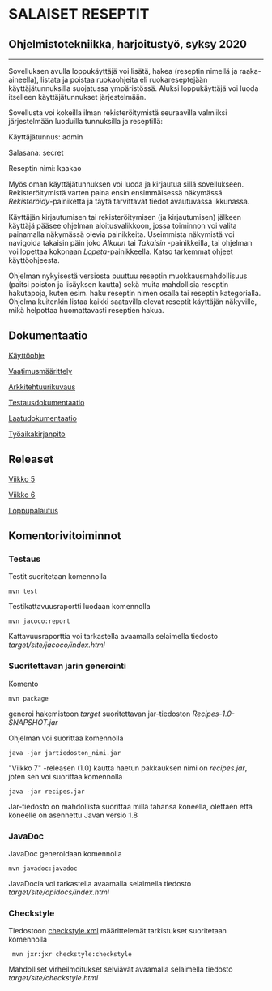 # **SALAISET RESEPTIT**

## Ohjelmistotekniikka, harjoitustyö, syksy 2020

--------------------------------------------------------------

Sovelluksen avulla loppukäyttäjä voi lisätä, hakea (reseptin nimellä ja raaka-aineella), listata ja poistaa ruokaohjeita eli ruokareseptejään käyttäjätunnuksilla suojatussa ympäristössä. Aluksi loppukäyttäjä voi luoda itselleen käyttäjätunnukset järjestelmään.

Sovellusta voi kokeilla ilman rekisteröitymistä seuraavilla valmiiksi järjestelmään luoduilla tunnuksilla ja reseptillä:

Käyttäjätunnus:   admin

Salasana:         secret

Reseptin nimi:    kaakao

Myös oman käyttäjätunnuksen voi luoda ja kirjautua sillä sovellukseen. Rekisteröitymistä varten paina ensin ensimmäisessä näkymässä _Rekisteröidy_-painiketta ja täytä tarvittavat tiedot avautuvassa ikkunassa.

Käyttäjän kirjautumisen tai rekisteröitymisen (ja kirjautumisen) jälkeen käyttäjä pääsee ohjelman aloitusvalikkoon, jossa toiminnon voi valita painamalla näkymässä olevia painikkeita. Useimmista näkymistä voi navigoida takaisin päin joko _Alkuun_ tai _Takaisin_ -painikkeilla, tai ohjelman voi lopettaa kokonaan _Lopeta_-painikkeella. Katso tarkemmat ohjeet käyttöohjeesta.

Ohjelman nykyisestä versiosta puuttuu reseptin muokkausmahdollisuus (paitsi poiston ja lisäyksen kautta) sekä muita mahdollisia reseptin hakutapoja, kuten esim. haku reseptin nimen osalla tai reseptin kategorialla. Ohjelma kuitenkin listaa kaikki saatavilla olevat reseptit käyttäjän näkyville, mikä helpottaa huomattavasti reseptien hakua.


## Dokumentaatio

[Käyttöohje](https://github.com/a-bzzzz/ot-harjoitustyo/blob/master/dokumentaatio/kayttoohje.md)

[Vaatimusmäärittely](https://github.com/a-bzzzz/ot-harjoitustyo/blob/master/dokumentaatio/vaatimusmaarittely.md)

[Arkkitehtuurikuvaus](https://github.com/a-bzzzz/ot-harjoitustyo/blob/master/dokumentaatio/arkkitehtuuri/arkkitehtuuri.md)

[Testausdokumentaatio](https://github.com/a-bzzzz/ot-harjoitustyo/blob/master/dokumentaatio/testaus/testikattavuus_Recipes.pdf)

[Laatudokumentaatio](https://github.com/a-bzzzz/ot-harjoitustyo/blob/master/dokumentaatio/laatu/CheckstyleResults.png)

[Työaikakirjanpito](https://github.com/a-bzzzz/ot-harjoitustyo/blob/master/dokumentaatio/tunnit/tyoaikakirjanpito.pdf)


## Releaset

[Viikko 5](https://github.com/a-bzzzz/ot-harjoitustyo/releases/tag/viikko5)

[Viikko 6](https://github.com/a-bzzzz/ot-harjoitustyo/releases/tag/viikko6)

[Loppupalautus](https://github.com/a-bzzzz/ot-harjoitustyo/releases/tag/viikko7)


## Komentorivitoiminnot

### Testaus

Testit suoritetaan komennolla

```
mvn test
```

Testikattavuusraportti luodaan komennolla

```
mvn jacoco:report
```

Kattavuusraporttia voi tarkastella avaamalla selaimella tiedosto _target/site/jacoco/index.html_

### Suoritettavan jarin generointi

Komento

```
mvn package
```

generoi hakemistoon _target_ suoritettavan jar-tiedoston _Recipes-1.0-SNAPSHOT.jar_

Ohjelman voi suorittaa komennolla

```
java -jar jartiedoston_nimi.jar
```

"Viikko 7" -releasen (1.0) kautta haetun pakkauksen nimi on _recipes.jar_, joten sen voi suorittaa komennolla

```
java -jar recipes.jar
```

Jar-tiedosto on mahdollista suorittaa millä tahansa koneella, olettaen että koneelle on asennettu Javan versio 1.8



### JavaDoc

JavaDoc generoidaan komennolla

```
mvn javadoc:javadoc
```

JavaDocia voi tarkastella avaamalla selaimella tiedosto _target/site/apidocs/index.html_


### Checkstyle

Tiedostoon [checkstyle.xml](https://github.com/mluukkai/OtmTodoApp/blob/master/checkstyle.xml) määrittelemät tarkistukset suoritetaan komennolla

```
 mvn jxr:jxr checkstyle:checkstyle
```

Mahdolliset virheilmoitukset selviävät avaamalla selaimella tiedosto _target/site/checkstyle.html_



